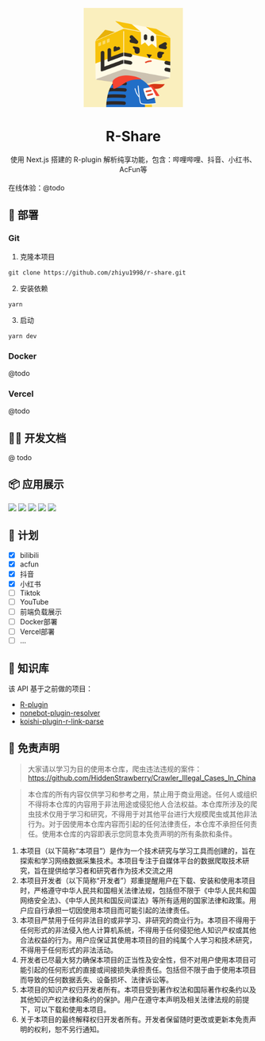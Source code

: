 <p align="center">
  <a href="https://gitee.com/kyrzy0416/rconsole-plugin">
    <img width="200" src="public/logo.webp">
  </a>
</p>


<div align="center">
    <h1>R-Share</h1>
    使用 Next.js 搭建的 R-plugin 解析纯享功能，包含：哔哩哔哩、抖音、小红书、AcFun等
</div>

<br />
在线体验：@todo

## 🐳 部署

### Git
1. 克隆本项目
```shell
git clone https://github.com/zhiyu1998/r-share.git
```
2. 安装依赖
```shell
yarn
```
3. 启动
```shell
yarn dev
```

### Docker

@todo

### Vercel

@todo

## 👨‍🌾 开发文档

@ todo

## 📦 应用展示

![](https://gitee.com/kyrzy0416/rconsole-plugin/raw/master/img/example.webp)
![](https://gitee.com/kyrzy0416/rconsole-plugin/raw/master/img/example2.webp)
![](https://gitee.com/kyrzy0416/rconsole-plugin/raw/master/img/example3.webp)
![](https://gitee.com/kyrzy0416/rconsole-plugin/raw/master/img/example4.webp)
![](https://gitee.com/kyrzy0416/rconsole-plugin/raw/master/img/example5.webp)

## 📅 计划

- [x] bilibili
- [x] acfun
- [x] 抖音
- [x] 小红书
- [ ] Tiktok
- [ ] YouTube
- [ ] 前端负载展示
- [ ] Docker部署
- [ ] Vercel部署
- [ ] ...

## 📖 知识库

该 API 基于之前做的项目：
- [R-plugin](https://gitee.com/kyrzy0416/rconsole-plugin)
- [nonebot-plugin-resolver](https://github.com/zhiyu1998/nonebot-plugin-resolver)
- [koishi-plugin-r-link-parse](https://github.com/zhiyu1998/koishi-plugin-r-link-parse)

## 📢 免责声明

> 大家请以学习为目的使用本仓库，爬虫违法违规的案件：https://github.com/HiddenStrawberry/Crawler_Illegal_Cases_In_China

> 本仓库的所有内容仅供学习和参考之用，禁止用于商业用途。任何人或组织不得将本仓库的内容用于非法用途或侵犯他人合法权益。本仓库所涉及的爬虫技术仅用于学习和研究，不得用于对其他平台进行大规模爬虫或其他非法行为。对于因使用本仓库内容而引起的任何法律责任，本仓库不承担任何责任。使用本仓库的内容即表示您同意本免责声明的所有条款和条件。

1. 本项目（以下简称“本项目”）是作为一个技术研究与学习工具而创建的，旨在探索和学习网络数据采集技术。本项目专注于自媒体平台的数据爬取技术研究，旨在提供给学习者和研究者作为技术交流之用
2. 本项目开发者（以下简称“开发者”）郑重提醒用户在下载、安装和使用本项目时，严格遵守中华人民共和国相关法律法规，包括但不限于《中华人民共和国网络安全法》、《中华人民共和国反间谍法》等所有适用的国家法律和政策。用户应自行承担一切因使用本项目而可能引起的法律责任。
3. 本项目严禁用于任何非法目的或非学习、非研究的商业行为。本项目不得用于任何形式的非法侵入他人计算机系统，不得用于任何侵犯他人知识产权或其他合法权益的行为。用户应保证其使用本项目的目的纯属个人学习和技术研究，不得用于任何形式的非法活动。
4. 开发者已尽最大努力确保本项目的正当性及安全性，但不对用户使用本项目可能引起的任何形式的直接或间接损失承担责任。包括但不限于由于使用本项目而导致的任何数据丢失、设备损坏、法律诉讼等。
5. 本项目的知识产权归开发者所有。本项目受到著作权法和国际著作权条约以及其他知识产权法律和条约的保护。用户在遵守本声明及相关法律法规的前提下，可以下载和使用本项目。
6. 关于本项目的最终解释权归开发者所有。开发者保留随时更改或更新本免责声明的权利，恕不另行通知。